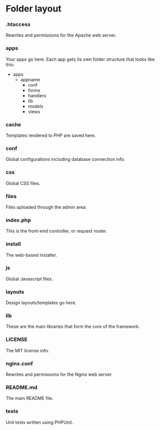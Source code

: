 # Folder layout

### .htaccess

Rewrites and permissions for the Apache web server.

### apps

Your apps go here. Each app gets its own folder structure that looks like this:

* apps
    * appname
        * conf
        * forms
        * handlers
        * lib
        * models
        * views

### cache

Templates rendered to PHP are saved here.

### conf

Global configurations including database connection info.

### css

Global CSS files.

### files

Files uploaded through the admin area.

### index.php

This is the front-end controller, or request router.

### install

The web-based installer.

### js

Global Javascript files.

### layouts

Design layouts/templates go here.

### lib

These are the main libraries that form the core of the framework.

### LICENSE

The MIT license info.

### nginx.conf

Rewrites and permissions for the Nginx web server.

### README.md

The main README file.

### tests

Unit tests written using PHPUnit.
